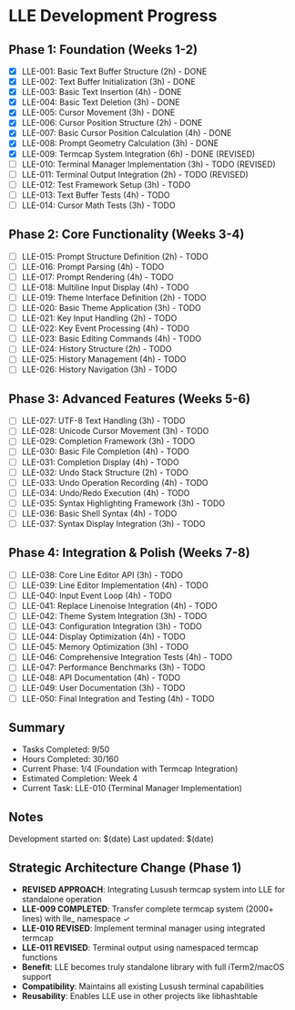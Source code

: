 # LLE Development Progress

## Phase 1: Foundation (Weeks 1-2)
- [x] LLE-001: Basic Text Buffer Structure (2h) - DONE
- [x] LLE-002: Text Buffer Initialization (3h) - DONE
- [x] LLE-003: Basic Text Insertion (4h) - DONE
- [x] LLE-004: Basic Text Deletion (3h) - DONE
- [x] LLE-005: Cursor Movement (3h) - DONE
- [x] LLE-006: Cursor Position Structure (2h) - DONE
- [x] LLE-007: Basic Cursor Position Calculation (4h) - DONE
- [x] LLE-008: Prompt Geometry Calculation (3h) - DONE
- [x] LLE-009: Termcap System Integration (6h) - DONE (REVISED)
- [ ] LLE-010: Terminal Manager Implementation (3h) - TODO (REVISED)
- [ ] LLE-011: Terminal Output Integration (2h) - TODO (REVISED)
- [ ] LLE-012: Test Framework Setup (3h) - TODO
- [ ] LLE-013: Text Buffer Tests (4h) - TODO
- [ ] LLE-014: Cursor Math Tests (3h) - TODO

## Phase 2: Core Functionality (Weeks 3-4)
- [ ] LLE-015: Prompt Structure Definition (2h) - TODO
- [ ] LLE-016: Prompt Parsing (4h) - TODO
- [ ] LLE-017: Prompt Rendering (4h) - TODO
- [ ] LLE-018: Multiline Input Display (4h) - TODO
- [ ] LLE-019: Theme Interface Definition (2h) - TODO
- [ ] LLE-020: Basic Theme Application (3h) - TODO
- [ ] LLE-021: Key Input Handling (2h) - TODO
- [ ] LLE-022: Key Event Processing (4h) - TODO
- [ ] LLE-023: Basic Editing Commands (4h) - TODO
- [ ] LLE-024: History Structure (2h) - TODO
- [ ] LLE-025: History Management (4h) - TODO
- [ ] LLE-026: History Navigation (3h) - TODO

## Phase 3: Advanced Features (Weeks 5-6)
- [ ] LLE-027: UTF-8 Text Handling (3h) - TODO
- [ ] LLE-028: Unicode Cursor Movement (3h) - TODO
- [ ] LLE-029: Completion Framework (3h) - TODO
- [ ] LLE-030: Basic File Completion (4h) - TODO
- [ ] LLE-031: Completion Display (4h) - TODO
- [ ] LLE-032: Undo Stack Structure (2h) - TODO
- [ ] LLE-033: Undo Operation Recording (4h) - TODO
- [ ] LLE-034: Undo/Redo Execution (4h) - TODO
- [ ] LLE-035: Syntax Highlighting Framework (3h) - TODO
- [ ] LLE-036: Basic Shell Syntax (4h) - TODO
- [ ] LLE-037: Syntax Display Integration (3h) - TODO

## Phase 4: Integration & Polish (Weeks 7-8)
- [ ] LLE-038: Core Line Editor API (3h) - TODO
- [ ] LLE-039: Line Editor Implementation (4h) - TODO
- [ ] LLE-040: Input Event Loop (4h) - TODO
- [ ] LLE-041: Replace Linenoise Integration (4h) - TODO
- [ ] LLE-042: Theme System Integration (3h) - TODO
- [ ] LLE-043: Configuration Integration (3h) - TODO
- [ ] LLE-044: Display Optimization (4h) - TODO
- [ ] LLE-045: Memory Optimization (3h) - TODO
- [ ] LLE-046: Comprehensive Integration Tests (4h) - TODO
- [ ] LLE-047: Performance Benchmarks (3h) - TODO
- [ ] LLE-048: API Documentation (4h) - TODO
- [ ] LLE-049: User Documentation (3h) - TODO
- [ ] LLE-050: Final Integration and Testing (4h) - TODO

## Summary
- Tasks Completed: 9/50
- Hours Completed: 30/160
- Current Phase: 1/4 (Foundation with Termcap Integration)
- Estimated Completion: Week 4
- Current Task: LLE-010 (Terminal Manager Implementation)

## Notes
Development started on: $(date)
Last updated: $(date)

## Strategic Architecture Change (Phase 1)
- **REVISED APPROACH**: Integrating Lusush termcap system into LLE for standalone operation
- **LLE-009 COMPLETED**: Transfer complete termcap system (2000+ lines) with lle_ namespace ✓
- **LLE-010 REVISED**: Implement terminal manager using integrated termcap
- **LLE-011 REVISED**: Terminal output using namespaced termcap functions
- **Benefit**: LLE becomes truly standalone library with full iTerm2/macOS support
- **Compatibility**: Maintains all existing Lusush terminal capabilities
- **Reusability**: Enables LLE use in other projects like libhashtable
